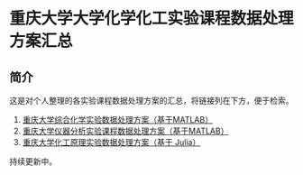 # 重庆大学大学化学化工实验课程数据处理方案汇总

## 简介

这是对个人整理的各实验课程数据处理方案的汇总，将链接列在下方，便于检索。

1. [重庆大学综合化学实验数据处理方案（基于MATLAB）](https://github.com/mizu-bai/Chongqing-University-Comprehensive-Chemical-Experiment-Course)
2. [重庆大学仪器分析实验课程数据处理方案（基于MATLAB）](https://github.com/mizu-bai/Chongqing-University-Instrumental-Analysis-Experiment-Course)
3. [重庆大学化工原理实验数据处理方案（基于 Julia）](https://github.com/mizu-bai/Chongqing-University-Principles-of-Chemical-Engineering-Experiment-Course)

持续更新中。
